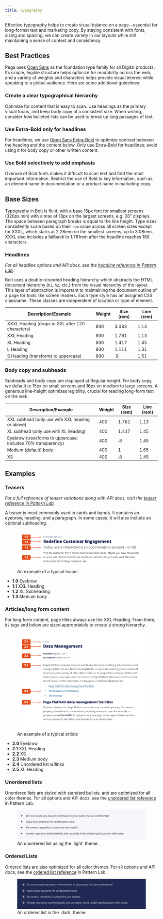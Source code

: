 ```yaml
---
title: Typography
---
```


Effective typography helps to create visual balance on a page—essential for long-format text and marketing copy. By staying consistent with fonts, sizing and spacing, we can create variety in our layouts while still maintaining a sense of context and consistency.

## Best Practices

Pega uses [Open Sans](https://fonts.google.com/specimen/Open+Sans?selection.family=Open+Sans) as the foundation type family for all Digital products. Its simple, legible structure helps optimize for readability across the web, and a variety of weights and characters helps provide visual interest while speaking to a global audience. Here are some additional guidelines:

### Create a clear typographical hierarchy

Optimize for content that is easy to scan. Use headings as the primary visual focus, and keep body copy at a consistent size. When writing, consider how bulleted lists can be used to break up long passages of text.

### Use Extra-Bold only for headlines

For headlines, we use [Open Sans Extra-Bold](https://fonts.google.com/specimen/Open+Sans) to optimize contrast between the heading and the content below. Only use Extra-Bold for headlines; avoid using it for body copy or other written content. 

### Use Bold selectively to add emphasis

Overuse of Bold fonts makes it difficult to scan text and find the most important information. Restrict the use of Bold to key information, such as an element name in documentation or a product name in marketing copy.

## Base Sizes

Typography in Bolt is fluid, with a base 15px font for smallest screens (320px min) with a max of 18px on the largest screens, e.g. 36” displays. The space between paragraph breaks is equal to the line height. Type sizes consistently scale based on their `rem` value across all screen sizes except for XXXL, which starts at 2.28rem on the smallest screens, up to 3.08rem. XXXL also includes a fallback to 1.781rem after the headline reaches 180 characters.

### Headlines

*For all headline options and API docs, see the [headline reference in Pattern Lab](/pattern-lab/?p=viewall-components-headline).*

Bolt uses a double-stranded heading hierarchy which abstracts the HTML document hierarchy (`h1`, `h2`, etc.) from the visual hierarchy of the layout. This layer of abstraction is important to maintaining the document outline of a page for tools like screen readers. Each type style has an assigned CSS classname. These classes are independent of location or type of element. 

| **Description/Example**                          | **Weight** | **Size (rem)** | **Line (rem)** |
| ------------------------------------------------ | ---------- | -------------- | -------------- |
| XXXL Heading (drops to XXL after 120 characters) | 800        | 3.083          | 1.14           |
| XXL Heading                                      | 800        | 1.781          | 1.13           |
| XL Heading                                       | 800        | 1.417          | 1.45           |
| L Heading                                        | 800        | 1.111          | 1.31           |
| S Heading (transforms to uppercase)              | 800        | .9             | 1.51           |

### Body copy and subheads

Subheads and body copy are displayed at Regular weight. For body copy, we default to 15px on small screens and 16px on medium to large screens. A generous line-height optimizes legibility, crucial for reading long-form text on the web.

| **Description/Example**                                      | **Weight** | **Size (rem)** | **Line (rem)** |
| ------------------------------------------------------------ | ---------- | -------------- | -------------- |
| XXL subhead (only use with XXL heading or above)             | 400        | 1.781          | 1.13           |
| XL subhead (only use with XL heading)                        | 400        | 1.417          | 1.45           |
| Eyebrow (transforms to uppercase; includes 70% transparency) | 400        | .8             | 1.45           |
| Medium (default) body                                        | 400        | 1              | 1.65           |
| XS                                                           | 400        | .8             | 1.45           |

## Examples

### Teasers

*For a full reference of teaser variations along with API docs, visit the [teaser reference in Pattern Lab](https://bolt-design-system.com/pattern-lab/?p=viewall-components-teaser).*

A teaser is most commonly used in cards and bands. It contains an eyebrow, heading, and a paragraph. In some cases, it will also include an optional subheading.

<figure>
<img src="../../../images/type_teaser.png" />
<figcaption>An example of a typical teaser.</figcaption>
</figure>

- **1.0** Eyebrow
- **1.1** XXL Heading
- **1.2** XL Subheading
- **1.3** Medium body

### Articles/long form content

For long form content, page titles always use the XXL Heading. From there, `h2` tags and below are sized appropriately to create a strong hierarchy.

<figure>
<img src="../../../images/type_article.png" />
<figcaption>An example of a typical article</figcaption>
</figure>

- **2.0** Eyebrow
- **2.1** XXL Heading
- **2.2** XS
- **2.3** Medium body
- **2.4** Unordered list w/links
- **2.5** XL Heading

### Unordered lists

Unordered lists are styled with standard bullets, and are optimized for all color themes. For all options and API docs, see the [unordered list reference](https://bolt-design-system.com/pattern-lab/?p=viewall-components-unordered-list) in Pattern Lab.

<figure>
<img src="../../../images/type-ul-light.png" />
<figcaption>An unordered list using the `light` theme. </figcaption>
</figure>

### Ordered Lists

Ordered lists are also optimized for all color themes. For all options and API docs, see the [ordered list reference](https://bolt-design-system.com/pattern-lab/?p=viewall-components-ordered-list) in Pattern Lab.

<figure>
<img src="../../../images/type-ol-dark.png" />
<figcaption>An ordered list in the `dark` theme. </figcaption>
</figure>

